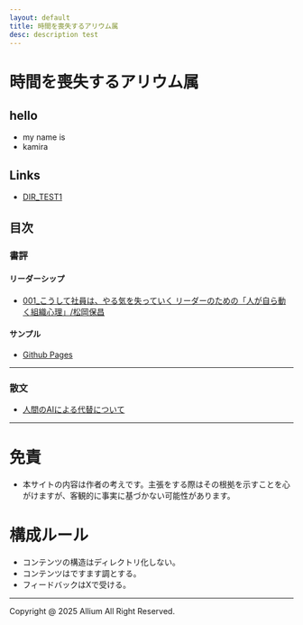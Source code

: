 ```yaml
---
layout: default
title: 時間を喪失するアリウム属
desc: description test
---
```


# 時間を喪失するアリウム属
## hello
- my name is
- kamira

## Links
- [DIR_TEST1](./dir_test1/dir_test.html)

## 目次
### 書評
#### リーダーシップ
- [001_こうして社員は、やる気を失っていく リーダーのための「人が自ら動く組織心理」/松岡保昌](./book_review/001/001.md)

#### サンプル
- [Github Pages](./github_pages/github_pages.html)

---
### 散文
- [人間のAIによる代替について](./essay/001/001.md)


---
# 免責
- 本サイトの内容は作者の考えです。主張をする際はその根拠を示すことを心がけますが、客観的に事実に基づかない可能性があります。

# 構成ルール
- コンテンツの構造はディレクトリ化しない。
- コンテンツはですます調とする。
- フィードバックはXで受ける。

---
Copyright @ 2025 Allium All Right Reserved.
